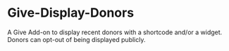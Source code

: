 # Give-Display-Donors
A Give Add-on to display recent donors with a shortcode and/or a widget. Donors can opt-out of being displayed publicly.
